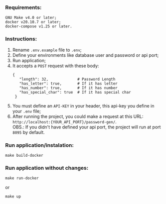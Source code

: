 ### Requirements:
```shell script
GNU Make v4.0 or later;
docker v20.10.7 or later;
docker-compose v1.25 or later.
```
### Instructions:
1. Rename `.env.example` file to `.env`; 
2. Define your environments like database user and password or api port;
3. Run application;
4. It accepts a `POST` request with these body:
   ```shell script
   {
      "length": 32,             # Password Length
      "has_letter": true,       # If it has letter
      "has_number": true,       # If it has number
      "has_special_char": true  # If it has special char
    }
   ```
5. You must define an `API-KEY` in your header, this api-key you define in your `.env` file; 
6. After running the project, you could make a request at this URL: `http://localhost:{YOUR_API_PORT}/password-gen/`.<br />
OBS.: If you didn't have defined your api port, the project will run at port `8095` by default.

### Run application/instalation:
```shell script
make build-docker
```

### Run application without changes:
```shell script
make run-docker
```
or
```shell script
make up
```
